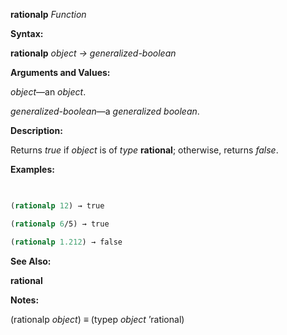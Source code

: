 **rationalp** *Function* 



**Syntax:** 



**rationalp** *object → generalized-boolean* 



**Arguments and Values:** 



*object*—an *object*. 



*generalized-boolean*—a *generalized boolean*. 



**Description:** 



Returns *true* if *object* is of *type* **rational**; otherwise, returns *false*. 



**Examples:**
```lisp
 

(rationalp 12) → true 

(rationalp 6/5) → true 

(rationalp 1.212) → false 


```
**See Also:** 



**rational** 



**Notes:** 



(rationalp *object*) *≡* (typep *object* ’rational) 







 



 



